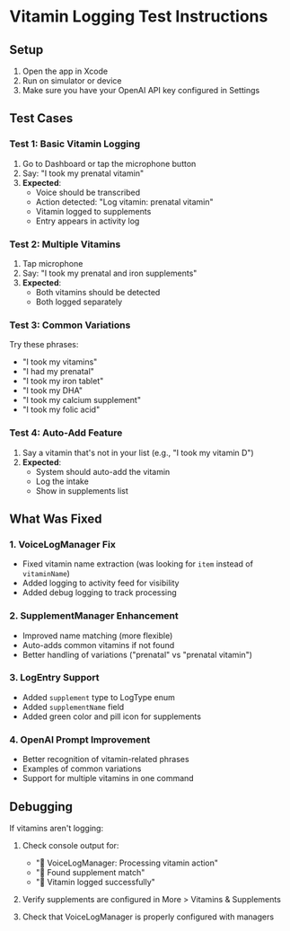 # Vitamin Logging Test Instructions

## Setup
1. Open the app in Xcode
2. Run on simulator or device
3. Make sure you have your OpenAI API key configured in Settings

## Test Cases

### Test 1: Basic Vitamin Logging
1. Go to Dashboard or tap the microphone button
2. Say: "I took my prenatal vitamin"
3. **Expected**: 
   - Voice should be transcribed
   - Action detected: "Log vitamin: prenatal vitamin"
   - Vitamin logged to supplements
   - Entry appears in activity log

### Test 2: Multiple Vitamins
1. Tap microphone
2. Say: "I took my prenatal and iron supplements"
3. **Expected**: 
   - Both vitamins should be detected
   - Both logged separately

### Test 3: Common Variations
Try these phrases:
- "I took my vitamins"
- "I had my prenatal"
- "I took my iron tablet"
- "I took my DHA"
- "I took my calcium supplement"
- "I took my folic acid"

### Test 4: Auto-Add Feature
1. Say a vitamin that's not in your list (e.g., "I took my vitamin D")
2. **Expected**:
   - System should auto-add the vitamin
   - Log the intake
   - Show in supplements list

## What Was Fixed

### 1. VoiceLogManager Fix
- Fixed vitamin name extraction (was looking for `item` instead of `vitaminName`)
- Added logging to activity feed for visibility
- Added debug logging to track processing

### 2. SupplementManager Enhancement
- Improved name matching (more flexible)
- Auto-adds common vitamins if not found
- Better handling of variations ("prenatal" vs "prenatal vitamin")

### 3. LogEntry Support
- Added `supplement` type to LogType enum
- Added `supplementName` field
- Added green color and pill icon for supplements

### 4. OpenAI Prompt Improvement
- Better recognition of vitamin-related phrases
- Examples of common variations
- Support for multiple vitamins in one command

## Debugging
If vitamins aren't logging:
1. Check console output for:
   - "💊 VoiceLogManager: Processing vitamin action"
   - "💊 Found supplement match"
   - "💊 Vitamin logged successfully"

2. Verify supplements are configured in More > Vitamins & Supplements

3. Check that VoiceLogManager is properly configured with managers
